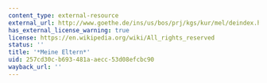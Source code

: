```yaml
---
content_type: external-resource
external_url: http://www.goethe.de/ins/us/bos/prj/kgs/kur/mel/deindex.htm
has_external_license_warning: true
license: https://en.wikipedia.org/wiki/All_rights_reserved
status: ''
title: '*Meine Eltern*'
uid: 257cd30c-b693-481a-aecc-53d08efcbc90
wayback_url: ''
---
```

